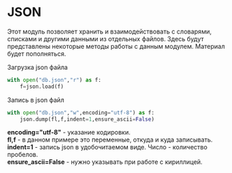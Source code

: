 # JSON

Этот модуль позволяет хранить и взаимодействовать с словарями, списками и другими данными из отдельных файлов. Здесь будут представлены некоторые методы работы с данным модулем. Материал будет пополняться.

Загрузка json файла
```python
with open("db.json","r") as f:
	f=json.load(f)
```
Запись в json файл
```python
with open("db.json","w",encoding="utf-8") as f:
	json.dump(fl,f,indent=1,ensure_ascii=False)
```

**encoding="utf-8"** - указание кодировки.  
**fl,f** - в данном примере это переменные, откуда и куда записывать.  
**indent=1** - запись json в удобочитаемом виде. Число - количество пробелов.  
**ensure_ascii=False** - нужно указывать при работе с кириллицей.  
